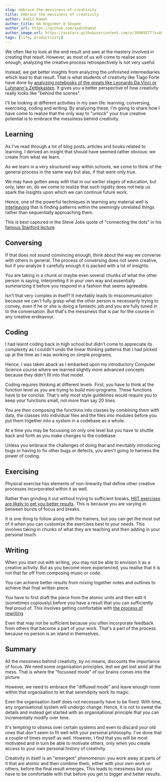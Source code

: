 ```yaml
---
slug: embrace-the-messiness-of-creativity
title: Embrace the messiness of creativity
author: Aadit Kamat
author_title: QA Engineer @ Shopee
author_url: https://github.com/aaditkamat
author_image_url: https://avatars.githubusercontent.com/u/30969577?s=400&u=9558fc3557d79c88a7080034fe8c22654aca2e4d&v=4
tags: [life, productivity]
---
```


We often like to look at the end result and awe at the mastery involved in creating that result. However, as most of us will come to realise soon enough, analyzing the creative process retrospectively is not very useful. 

Instead, we get better insights from analyzing the unfinished intermediaries which lead to that result. That is what students of creativity like Tiago Forte have done by [analyzing notebooks of the greats like Leonardo Da Vinci or Luhmann's Zettlekasten](https://fortelabs.co/blog/masters-of-creative-note-taking-luhmann-and-da-vinci/). It gives you a better perspective of how creativity really looks like "behind the scenes".

I'll be looking at different activities in my own life: learning, conversing, exercising, coding and writing. By analyzing these, I'm going to share how I have come to realize that the only way to "unlock" your true creative potential is to embrace the messiness behind creativity.

## Learning
As I've read through a lot of blog posts, articles and books related to learning, I derived an insight that should have seemed rather obvious: we create from what we learn. 

As we learn in a very structured way within schools, we come to think of the general process in the same way but alas, if that were only true.

We may have gotten away with that in our earlier stages of education, but only, later on, do we come to realize that such rigidity does not help us spark the insights upon which we can continue future work.

Hence, one of the powerful techniques in learning any material well is [interleaving](https://barbaraoakley.com/wp-content/uploads/2018/02/10-Top-Ideas-to-Help-Your-Learning-and-10-Pitfalls.pdf) that is finding patterns within the seemingly unrelated things rather than sequentially approaching them.

This is best captured in the Steve Jobs quote of "connecting the dots" in his [famous Stanford lecture](https://news.stanford.edu/2005/06/14/jobs-061505/)

## Conversing
If that does not sound convincing enough, think about the way we converse with others in general. The process of conversing does not seem creative, but if you analyze it carefully enough it is packed with a lot of insights.

You are taking in a chunk or maybe even several chunks of what the other person is saying, interpreting it in your own way and essentially summarizing it before you respond in a fashion that seems agreeable.

Isn't that very complex in itself? It inevitably leads to miscommunication because we can't fully grasp what the other person is necessarily trying to convey, even if he or she is doing a fantastic job and you are fully tuned in to the conversation. But that's the messiness that is par for the course in any creative endeavour.

## Coding

I had learnt coding back in high school but didn't come to appreciate its complexity as I couldn't undo the linear thinking patterns that I had picked up at the time as I was working on simple programs.

Hence, I was taken aback as I embarked upon my introductory Computer Science course where we learned slightly more advanced concepts because they didn't fit into that model. 
            
Coding requires thinking at different levels. First, you have to think at the function level as you are trying to build mini-programs. These functions have to be concise. That's why most style guidelines would require you to keep your functions small, not more than say 20 lines.

You are then composing the functions into classes by combining them with data, the classes into individual files and the files into modules before you put them together into a system in a codebase as a whole.

At a time you may be focussing on only one level but you have to shuttle back and forth as you make changes to the codebase.

Unless you embrace the challenges of doing that and inevitably introducing bugs or having to fix other bugs or defects, you aren't going to harness the power of coding.

## Exercising

Physical exercise has elements of non-linearity that define other creative processes incorporated within it as well. 

Rather than grinding it out without trying to sufficient breaks, [HIIT exercises are likely to get you better results](https://www.nbcnews.com/better/lifestyle/15-minute-full-body-hiit-workout-no-equipment-required-ncna977711). This is because you are varying in between bursts of focus and breaks.

It is one thing to follow along with the trainers, but you can get the most out of it when you can customize the exercises best to your needs. This involves taking in chunks of what they are teaching and then adding in your personal touch.

## Writing

When you start out with writing, you may not be able to envision it as a creative activity. But as you become more experienced, you realise that it is not that far off from composing music or code. 

You can achieve better results from mixing together notes and outlines to achieve that final written piece. 

You have to first draft the piece from the atomic units and then edit it (sometimes copiously) before you have a result that you can sufficiently feel proud of. This involves getting comfortable with [the process of rewriting](http://www.paulgraham.com/writing44.html)

Even that may not be sufficient because you often incorporate feedback from others that become a part of your work. That's a part of the process because no person is an island in themselves.

## Summary

All the messiness behind creativity, by no means, discounts the importance of focus. We need some organisation principles, lest we get lost amid all the mess. That is where the "focussed mode" of our brains comes into the picture.

However, we need to embrace the "diffused mode" and leave enough room within that organisation to let that serendipity work its magic.

Even the organisation itself does not necessarily have to be fixed. With time, any organisational system will undergo change. Hence, it is not to sweat the details and instead get started with an organisational principle that you can incrementally modify over time.

It's tempting to obsess over certain systems and even to discard your old ones that don't seem to fit well with your personal philosophy. I've done that a couple of times myself as well. However, I find that you will be most motivated and in turn be able to motivate others, only when you create access to your own personal history of creativity.

Creativity in itself is an "emergent" phenomenon: you work away at parts of it that are atomic and then combine them, either with your own work or others, before the final result emerges. This leads to messiness but you have to be comfortable with that before you get to bigger and better results. 